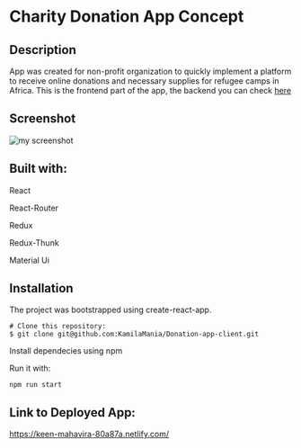 # Charity Donation App Concept 



## Description

App was created for non-profit organization to quickly implement a platform to receive online donations and necessary  supplies for refugee camps in Africa.
This is the frontend part of the app, the backend you can check [here](https://github.com/KamilaMania/Donation-app-server)


## Screenshot

![my screenshot](https://user-images.githubusercontent.com/54743843/72626422-fb051980-394a-11ea-968e-75c4d232f8dc.png)




## Built with:
React

React-Router

Redux

Redux-Thunk

Material Ui

## Installation

The project was bootstrapped using create-react-app.


```
# Clone this repository:
$ git clone git@github.com:KamilaMania/Donation-app-client.git

```
Install dependecies using npm

Run it with:

```
npm run start
```




## Link to Deployed App:
https://keen-mahavira-80a87a.netlify.com/

  
  
  

